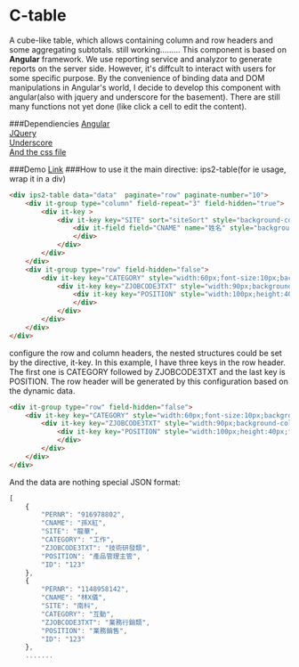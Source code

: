 C-table
=======
A cube-like table, which allows containing column and row headers and some aggregating subtotals. still working.........
This component is based on **Angular** framework. We use reporting service and analyzor to generate reports on the server side. However, it's diffcult to interact with users for some specific purpose. By the convenience of binding data and DOM manipulations in Angular's world, I decide to develop this component with angular(also with jquery and underscore for the basement). There are still many functions not yet done (like click a cell to edit the content).

###Dependiencies
[Angular](http://https://angularjs.org/)<br>
[JQuery](http://jquery.com/)<br>
[Underscore](http://underscorejs.org/)<br>
[And the css file](http://newcomer520.github.io/c-table/build/stylesheets/ips2.css)<br>


###Demo
[Link](http://newcomer520.github.io/c-table/)
###How to use it
the main directive: ips2-table(for ie usage, wrap it in a div)
``` html
<div ips2-table data="data"  paginate="row" paginate-number="10">
	<div it-group type="column" field-repeat="3" field-hidden="true">
		<div it-key >
			<div it-key key="SITE" sort="siteSort" style="background-color:pink;" expression="expr" >
				<div it-field field="CNAME" name="姓名" style="background-color:pink;color:#fff;width:80px;">
				</div>
			</div>
		</div>
	</div>
	<div it-group type="row" field-hidden="false">
		<div it-key key="CATEGORY" style="width:60px;font-size:10px;background-color:lightyellow;" sort="categorySort" expression="expr" subtotal="cateSubAgg">
			<div it-key key="ZJOBCODE3TXT" style="width:90px;background-color:lightgreen;" expression="expr">
				<div it-key key="POSITION" style="width:100px;height:40px;font-size:10px;background-color:lightgreen;" sort="positionSort" expression="expr">
				</div>
			</div>
		</div>					
	</div>
</div>
```
configure the row and column headers, the nested structures could be set by the directive, it-key.
In this example, I have three keys in the row header. The first one is CATEGORY followed by ZJOBCODE3TXT and the last key is POSITION. The row header will be generated by this configuration based on the dynamic data.
``` html
<div it-group type="row" field-hidden="false">
	<div it-key key="CATEGORY" style="width:60px;font-size:10px;background-color:lightyellow;" sort="categorySort" expression="expr" subtotal="cateSubAgg">
		<div it-key key="ZJOBCODE3TXT" style="width:90px;background-color:lightgreen;" expression="expr">
			<div it-key key="POSITION" style="width:100px;height:40px;font-size:10px;background-color:lightgreen;" sort="positionSort" expression="expr">
			</div>
		</div>
	</div>					
</div>
```
And the data are nothing special JSON format:
```javascript
[
    {
        "PERNR": "916978802",
        "CNAME": "孫X紅",
        "SITE": "龍華",
        "CATEGORY": "工作",
        "ZJOBCODE3TXT": "技術研發類",
        "POSITION": "產品管理主管",
        "ID": "123"
    },
    {
        "PERNR": "1148958142",
        "CNAME": "林X儀",
        "SITE": "南科",
        "CATEGORY": "互動",
        "ZJOBCODE3TXT": "業務行銷類",
        "POSITION": "業務銷售",
        "ID": "123"
    },
    .......
```
